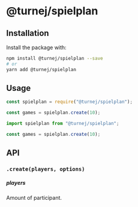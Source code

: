 # @turnej/spielplan

## Installation

Install the package with:

```sh
npm install @turnej/spielplan --save
# or
yarn add @turnej/spielplan
```

## Usage

```js
const spielplan = require("@turnej/spielplan");

const games = spielplan.create(10);
```

```js
import spielplan from "@turnej/spielplan";

const games = spielplan.create(10);
```

## API

### `.create(players, options)`

##### players

Amount of participant.
